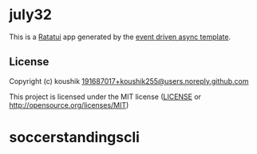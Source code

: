 # july32

This is a [Ratatui] app generated by the [event driven async template].

[Ratatui]: https://ratatui.rs
[event driven async template]: https://github.com/ratatui/templates/tree/main/event-driven-async

## License

Copyright (c) koushik <191687017+koushik255@users.noreply.github.com>

This project is licensed under the MIT license ([LICENSE] or <http://opensource.org/licenses/MIT>)

[LICENSE]: ./LICENSE
# soccerstandingscli
